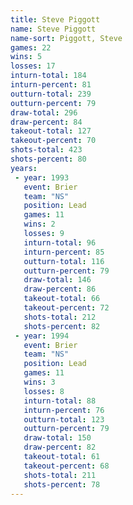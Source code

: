 ```yaml
---
title: Steve Piggott
name: Steve Piggott
name-sort: Piggott, Steve
games: 22
wins: 5
losses: 17
inturn-total: 184
inturn-percent: 81
outturn-total: 239
outturn-percent: 79
draw-total: 296
draw-percent: 84
takeout-total: 127
takeout-percent: 70
shots-total: 423
shots-percent: 80
years:
 - year: 1993
   event: Brier
   team: "NS"
   position: Lead
   games: 11
   wins: 2
   losses: 9
   inturn-total: 96
   inturn-percent: 85
   outturn-total: 116
   outturn-percent: 79
   draw-total: 146
   draw-percent: 86
   takeout-total: 66
   takeout-percent: 72
   shots-total: 212
   shots-percent: 82
 - year: 1994
   event: Brier
   team: "NS"
   position: Lead
   games: 11
   wins: 3
   losses: 8
   inturn-total: 88
   inturn-percent: 76
   outturn-total: 123
   outturn-percent: 79
   draw-total: 150
   draw-percent: 82
   takeout-total: 61
   takeout-percent: 68
   shots-total: 211
   shots-percent: 78
---
```


